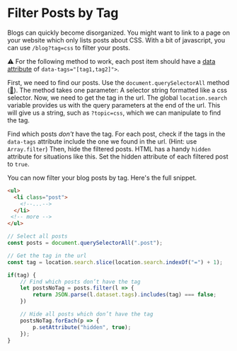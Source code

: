 # Filter Posts by Tag
Blogs can quickly become disorganized. You might want to link to a page on your website which only lists posts about CSS. With a bit of javascript, you can use `/blog?tag=css` to filter your posts.

⚠️ For the following method to work, each post item should have a [data attribute][data-attr] of `data-tags="[tag1,tag2]">`.

First, we need to find our posts. Use the `document.querySelectorAll` method ([🔗][querySelectorAll]). The method takes one parameter: A selector string formatted like a css selector. Now, we need to get the tag in the url. The global `location.search` variable provides us with the query parameters at the end of the url. This will give us a string, such as `?topic=css`, which we can manipulate to find the tag.

Find which posts *don't* have the tag. For each post, check if the tags in the `data-tags` attribute include the one we found in the url. (Hint: use `Array.filter`) Then, hide the filtered posts. HTML has a handy `hidden` attribute for situations like this. Set the hidden attribute of each filtered post to `true`.

You can now filter your blog posts by tag. Here's the full snippet.

```html
<ul>
  <li class="post">
    <!--...-->
  </li>
 <!-- more -->
</ul>
```

```js
// Select all posts
const posts = document.querySelectorAll(".post");

// Get the tag in the url
const tag = location.search.slice(location.search.indexOf("=") + 1);

if(tag) {
    // Find which posts don’t have the tag
    let postsNoTag = posts.filter(l => {
	    return JSON.parse(l.dataset.tags).includes(tag) === false;
	})

	// Hide all posts which don’t have the tag
    postsNoTag.forEach(p => {
        p.setAttribute("hidden", true);
    });
}
```

[data-attr]: https://developer.mozilla.org/en-US/docs/Web/HTML/Global_attributes/data-*
[querySelectorAll]: mdn.io/QuerySelectorAll